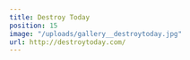 ```yaml
---
title: Destroy Today
position: 15
image: "/uploads/gallery__destroytoday.jpg"
url: http://destroytoday.com/
---
```


